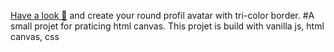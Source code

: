 [Have a look 👀](https://yiyi41.github.io/html-canvas-pratice/) and create your round profil avatar with tri-color border.
#A small projet for praticing html canvas. This projet is build with vanilla js, html canvas, css
